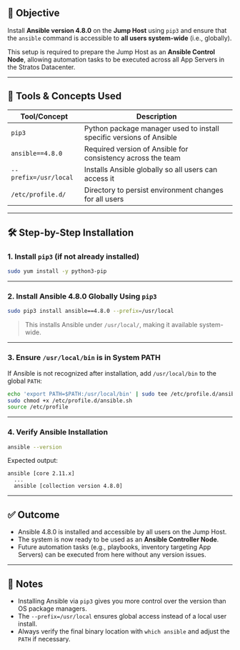 ## 🧠 Objective

Install **Ansible version 4.8.0** on the **Jump Host** using `pip3` and ensure that the `ansible` command is accessible to **all users system-wide** (i.e., globally).

This setup is required to prepare the Jump Host as an **Ansible Control Node**, allowing automation tasks to be executed across all App Servers in the Stratos Datacenter.

---

## 🧰 Tools & Concepts Used

| Tool/Concept        | Description                                                                 |
|---------------------|-----------------------------------------------------------------------------|
| `pip3`              | Python package manager used to install specific versions of Ansible         |
| `ansible==4.8.0`    | Required version of Ansible for consistency across the team                 |
| `--prefix=/usr/local` | Installs Ansible globally so all users can access it                      |
| `/etc/profile.d/`   | Directory to persist environment changes for all users                      |

---

## 🛠️ Step-by-Step Installation

### 1. Install `pip3` (if not already installed)

```bash
sudo yum install -y python3-pip
```

---

### 2. Install Ansible 4.8.0 Globally Using `pip3`

```bash
sudo pip3 install ansible==4.8.0 --prefix=/usr/local
```

> This installs Ansible under `/usr/local/`, making it available system-wide.

---

### 3. Ensure `/usr/local/bin` is in System PATH

If Ansible is not recognized after installation, add `/usr/local/bin` to the global `PATH`:

```bash
echo 'export PATH=$PATH:/usr/local/bin' | sudo tee /etc/profile.d/ansible.sh
sudo chmod +x /etc/profile.d/ansible.sh
source /etc/profile
```

---

### 4. Verify Ansible Installation

```bash
ansible --version
```

Expected output:

```
ansible [core 2.11.x]
  ...
  ansible [collection version 4.8.0]
```

---

## ✅ Outcome

- Ansible 4.8.0 is installed and accessible by all users on the Jump Host.
- The system is now ready to be used as an **Ansible Controller Node**.
- Future automation tasks (e.g., playbooks, inventory targeting App Servers) can be executed from here without any version issues.

---

## 📌 Notes

- Installing Ansible via `pip3` gives you more control over the version than OS package managers.
- The `--prefix=/usr/local` ensures global access instead of a local user install.
- Always verify the final binary location with `which ansible` and adjust the `PATH` if necessary.
